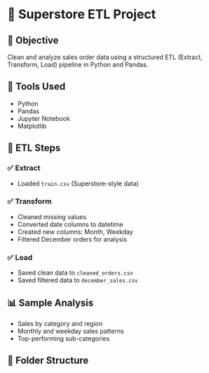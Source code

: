 # 🛒 Superstore ETL Project

## 📌 Objective
Clean and analyze sales order data using a structured ETL (Extract, Transform, Load) pipeline in Python and Pandas.

## 🧰 Tools Used
- Python
- Pandas
- Jupyter Notebook
- Matplotlib

## 🔁 ETL Steps

### ✅ Extract
- Loaded `train.csv` (Superstore-style data)

### ✅ Transform
- Cleaned missing values
- Converted date columns to datetime
- Created new columns: Month, Weekday
- Filtered December orders for analysis

### ✅ Load
- Saved clean data to `cleaned_orders.csv`
- Saved filtered data to `december_sales.csv`

## 📊 Sample Analysis
- Sales by category and region
- Monthly and weekday sales patterns
- Top-performing sub-categories

## 📂 Folder Structure

